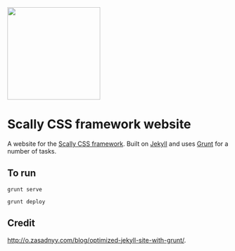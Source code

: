 <img src="https://dl.dropboxusercontent.com/s/anlzedtpekcnla7/logo.png" width="211">

# Scally CSS framework website

A website for the [Scally CSS framework](https://github.com/chris-pearce/scally). Built on [Jekyll](http://jekyllrb.com/) and uses [Grunt](http://gruntjs.com/) for a number of tasks.

## To run

```
grunt serve
```

```
grunt deploy
```

## Credit

<http://o.zasadnyy.com/blog/optimized-jekyll-site-with-grunt/>.
